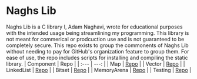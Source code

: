 # Naghs Lib
Naghs Lib is a C library I, Adam Naghavi, wrote for educational purposes with the intended usage being streamlining my programming. This library is not meant for commerical or prodcuction use and is not guaranteed to be completely secure. This repo exists to group the commonents of Naghs Lib without needing to pay for GitHub's organization feature to group them. For ease of use, the repo includes scripts for installing and compiling the static library.
| Component | Repo |
| :--- | ---: | 
| Map | [Repo](https://www.github.com/AdamNaghs/C-Collection-Map) |
| Vector | [Repo](https://www.github.com/AdamNaghs/C-Collection-Vector) |
| LinkedList | [Repo](https://www.github.com/AdamNaghs/C-Collection-LinkedList) |
| Bitset | [Repo](https://www.github.com/AdamNaghs/C-Bitset) |
| MemoryArena | [Repo](https://www.github.com/AdamNaghs/C-Memory-Arena) |
| Testing | [Repo](https://www.github.com/AdamNaghs/C-Testing-Framework) |